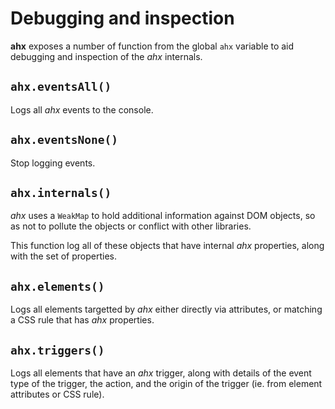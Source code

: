 # Debugging and inspection

**ahx** exposes a number of function from the global `ahx` variable to aid debugging
and inspection of the _ahx_ internals.

## `ahx.eventsAll()`

Logs all _ahx_ events to the console.

## `ahx.eventsNone()`

Stop logging events.

## `ahx.internals()`

_ahx_ uses a `WeakMap` to hold additional information against DOM objects,
so as not to pollute the objects or conflict with other libraries.

This function log all of these objects that have internal
_ahx_ properties, along with the set of properties.

## `ahx.elements()`

Logs all elements targetted by _ahx_ either directly via attributes,
or matching a CSS rule that has _ahx_ properties.

## `ahx.triggers()`

Logs all elements that have an _ahx_ trigger, along with details of
the event type of the trigger, the action, and the origin of the
trigger (ie. from element attributes or CSS rule).
